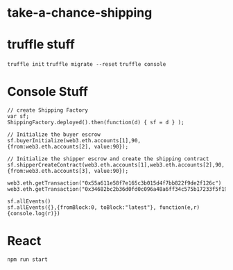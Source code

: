 # take-a-chance-shipping

# truffle stuff
`truffle init`
`truffle migrate --reset`
`truffle console`


# Console Stuff
```
// create Shipping Factory
var sf;
ShippingFactory.deployed().then(function(d) { sf = d } );
```

```
// Initialize the buyer escrow
sf.buyerInitialize(web3.eth.accounts[1],90, {from:web3.eth.accounts[2], value:90});
```

```
// Initialize the shipper escrow and create the shipping contract
sf.shipperCreateContract(web3.eth.accounts[1],web3.eth.accounts[2],90, {from:web3.eth.accounts[3], value:90});
```

```
web3.eth.getTransaction("0x55a611e58f7e165c3b015d4f7bb822f9de2f126c")
web3.eth.getTransaction("0x34682bc2b36d0fd0c096a48a6ff34c575b17233f5f196b4cace1d266c3f29c95")
```

```
sf.allEvents()
sf.allEvents({},{fromBlock:0, toBlock:"latest"}, function(e,r) {console.log(r)})
```



# React
`npm run start`